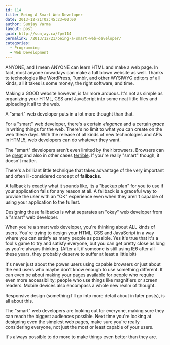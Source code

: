 ```yaml
---
id: 114
title: Being A Smart Web Developer
date: 2013-12-21T02:45:23+00:00
author: Sunjay Varma
layout: post
guid: http://sunjay.ca/?p=114
permalink: /2013/12/21/being-a-smart-web-developer/
categories:
  - Programming
  - Web Development
---
```

ANYONE, and I mean ANYONE can learn HTML and make a web page. In fact, most anyone nowadays can make a full blown website as well. Thanks to technologies like WordPress, Tumblr, and other WYSIWYG editors of all kinds, all it takes is some money, the right software, and time.

Making a GOOD website however, is far more arduous. It's not as simple as organizing your HTML, CSS and JavaScript into some neat little files and uploading it all to the web.

A "smart" web developer puts in a lot more thought than that.

<!--more-->

For a "smart" web developer, there's a certain _elegance_ and a certain _grace_ in writing things for the web. There's no limit to what you can create on the web these days. With the release of all kinds of new technologies and APIs in HTML5, web developers can do whatever they want.

The "smart" developers aren't even limited by their browsers. Browsers can be [great](https://www.google.com/intl/en/chrome/browser/) and also in other cases [terrible](http://www.microsoft.com/en-ca/download/details.aspx?id=1). If you're really "smart" though, it doesn't matter.

There's a brilliant little technique that takes advantage of the very important and often ill-considered concept of **fallbacks**.

A fallback is exactly what it sounds like, its a "backup plan" for you to use if your application fails for any reason at all. A fallback is a graceful way to provide the user with an "OK" experience even when they aren't capable of using your application to the fullest.

Designing these fallbacks is what separates an "okay" web developer from a "smart" web developer.

When you're a smart web developer, you're thinking about ALL kinds of users. You're trying to design your HTML, CSS and JavaScript in a way where you can satisfy as many people as possible. Yes it's true that it's a fool's game to try and satisfy everyone, but you can get pretty close as long as you're always thinking. (After all, if someone is still using IE6 after all these years, they probably deserve to suffer at least a little bit)

It's never just about the power users using capable browsers or just about the end users who maybe don't know enough to use something different. It can even be about making your pages available for people who require even more accessibility; people who use things like magnifiers or screen readers. Mobile devices also encompass a whole new realm of thought.

Responsive design (something I'll go into more detail about in later posts), is all about this.

The "smart" web developers are looking out for everyone, making sure they can reach the biggest audiences possible. Next time you're looking at designing even the simplest web pages, make sure you're really considering everyone, not just the most or least capable of your users.

It's always possible to do more to make things even better than they are.